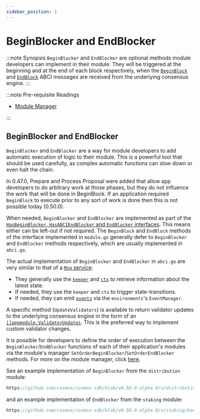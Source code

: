 ```yaml
---
sidebar_position: 1
---
```


# BeginBlocker and EndBlocker

:::note Synopsis
`BeginBlocker` and `EndBlocker` are optional methods module developers can implement in their module. They will be triggered at the beginning and at the end of each block respectively, when the [`BeginBlock`](../../learn/advanced/00-baseapp.md#beginblock) and [`EndBlock`](../../learn/advanced/00-baseapp.md#endblock) ABCI messages are received from the underlying consensus engine.
:::

:::note Pre-requisite Readings

* [Module Manager](./01-module-manager.md)

:::

## BeginBlocker and EndBlocker

`BeginBlocker` and `EndBlocker` are a way for module developers to add automatic execution of logic to their module. This is a powerful tool that should be used carefully, as complex automatic functions can slow down or even halt the chain. 

In 0.47.0, Prepare and Process Proposal were added that allow app developers to do arbitrary work at those phases, but they do not influence the work that will be done in BeginBlock. If an application required `BeginBlock` to execute prior to any sort of work is done then this is not possible today (0.50.0). 

When needed, `BeginBlocker` and `EndBlocker` are implemented as part of the [`HasBeginBlocker`, `HasABCIEndBlocker` and `EndBlocker` interfaces](./01-module-manager.md#appmodule). This means either can be left-out if not required. The `BeginBlock` and `EndBlock` methods of the interface implemented in `module.go` generally defer to `BeginBlocker` and `EndBlocker` methods respectively, which are usually implemented in `abci.go`.

The actual implementation of `BeginBlocker` and `EndBlocker` in `abci.go` are very similar to that of a [`Msg` service](./03-msg-services.md):

* They generally use the [`keeper`](./06-keeper.md) and [`ctx`](../../learn/advanced/02-context.md) to retrieve information about the latest state.
* If needed, they use the `keeper` and `ctx` to trigger state-transitions.
* If needed, they can emit [`events`](../../learn/advanced/08-events.md) via the `environments`'s `EventManager`.

A specific method (`UpdateValidators`) is available to return validator updates to the underlying consensus engine in the form of an [`[]appmodule.ValidatorUpdates`](https://github.com/cosmos/cosmos-sdk/blob/07151304e2ec6a185243d083f59a2d543253cb15/core/appmodule/v2/module.go#L87-L101). This is the preferred way to implement custom validator changes.

It is possible for developers to define the order of execution between the `BeginBlocker`/`EndBlocker` functions of each of their application's modules via the module's manager `SetOrderBeginBlocker`/`SetOrderEndBlocker` methods. For more on the module manager, click [here](./01-module-manager.md#manager).

See an example implementation of `BeginBlocker` from the `distribution` module:

```go reference
https://github.com/cosmos/cosmos-sdk/blob/v0.50.0-alpha.0/x/distribution/abci.go#L14-L38
```

and an example implementation of `EndBlocker` from the `staking` module:

```go reference
https://github.com/cosmos/cosmos-sdk/blob/v0.50.0-alpha.0/x/staking/keeper/abci.go#L22-L27
```

<!-- TODO: leaving this here to update docs with core api changes  -->
